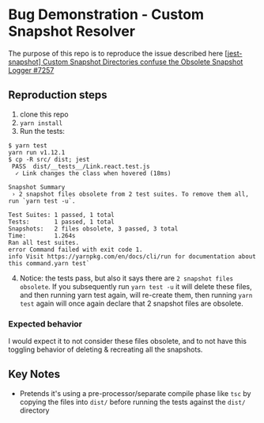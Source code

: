 # Bug Demonstration - Custom Snapshot Resolver

The purpose of this repo is to reproduce the issue described here [[jest-snapshot] Custom Snapshot Directories confuse the Obsolete Snapshot Logger #7257](https://github.com/facebook/jest/issues/7257)

## Reproduction steps

1. clone this repo
2. `yarn install`
3. Run the tests:

```shell
$ yarn test
yarn run v1.12.1
$ cp -R src/ dist; jest
 PASS  dist/__tests__/Link.react.test.js
  ✓ Link changes the class when hovered (18ms)

Snapshot Summary
 › 2 snapshot files obsolete from 2 test suites. To remove them all, run `yarn test -u`.

Test Suites: 1 passed, 1 total
Tests:       1 passed, 1 total
Snapshots:   2 files obsolete, 3 passed, 3 total
Time:        1.264s
Ran all test suites.
error Command failed with exit code 1.
info Visit https://yarnpkg.com/en/docs/cli/run for documentation about this command.yarn test`
```

4. Notice: the tests pass, but also it says there are `2 snapshot files obsolete`. If you subsequently run `yarn test -u` it will delete these files, and then running yarn test again, will re-create them, then running `yarn test` again will once again declare that 2 snapshot files are obsolete.

### Expected behavior

I would expect it to not consider these files obsolete, and to not have this toggling behavior of deleting & recreating all the snapshots.

## Key Notes

- Pretends it's using a pre-processor/separate compile phase like `tsc` by copying the files into `dist/` before running the tests against the `dist/` directory
